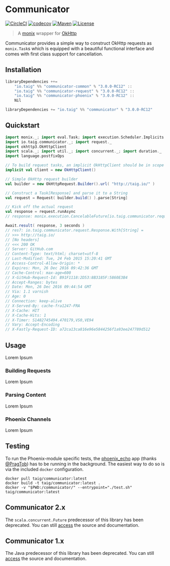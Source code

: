 # Communicator

[![CircleCI](https://circleci.com/gh/Taig/communicator/tree/master.svg?style=shield)](https://circleci.com/gh/Taig/communicator/tree/master)
[![codecov](https://codecov.io/gh/Taig/communicator/branch/master/graph/badge.svg)](https://codecov.io/gh/Taig/communicator)
[![Maven](https://img.shields.io/maven-central/v/io.taig/communicator_2.12.svg)](http://search.maven.org/#artifactdetails%7Cio.taig%7Ccommunicator_2.12%7C3.0.0%7Cjar)
[![License](https://img.shields.io/badge/license-MIT-blue.svg)](https://raw.githubusercontent.com/Taig/Communicator/master/LICENSE)

> A [monix][1] wrapper for [OkHttp][2]

Communicator provides a simple way to construct OkHttp requests as `monix.Task`s which is equipped with a beautiful functional interface and comes with first class support for cancellation.

## Installation

```scala
libraryDependencies ++=
    "io.taig" %% "communicator-common" % "3.0.0-RC12" ::
    "io.taig" %% "communicator-request" % "3.0.0-RC12" ::
    "io.taig" %% "communicator-phoenix" % "3.0.0-RC12" ::
    Nil
```

```scala
libraryDependencies += "io.taig" %% "communicator" % "3.0.0-RC12"
```

## Quickstart

```scala
import monix._; import eval.Task; import execution.Scheduler.Implicits.global
import io.taig.communicator._; import request._
import okhttp3.OkHttpClient
import scala._; import util._; import concurrent._; import duration._
import language.postfixOps

// To build request tasks, an implicit OkHttpClient should be in scope
implicit val client = new OkHttpClient()

// Simple OkHttp request builder
val builder = new OkHttpRequest.Builder().url( "http://taig.io/" )

// Construct a Task[Response] and parse it to a String
val request = Request( builder.build() ).parse[String]
```

```scala
// Kick off the actual request
val response = request.runAsync
// response: monix.execution.CancelableFuture[io.taig.communicator.request.Response.With[String]] = monix.execution.CancelableFuture$Implementation@2a10ed7c

Await.result( response, 3 seconds )
// res7: io.taig.communicator.request.Response.With[String] =
// >>> http://taig.io/
// [No headers]
// <<< 200 OK
// Server: GitHub.com
// Content-Type: text/html; charset=utf-8
// Last-Modified: Tue, 24 Feb 2015 15:20:41 GMT
// Access-Control-Allow-Origin: *
// Expires: Mon, 26 Dec 2016 09:42:36 GMT
// Cache-Control: max-age=600
// X-GitHub-Request-Id: B91F1118:2D53:8B3185F:5860E3B4
// Accept-Ranges: bytes
// Date: Mon, 26 Dec 2016 09:44:54 GMT
// Via: 1.1 varnish
// Age: 0
// Connection: keep-alive
// X-Served-By: cache-fra1247-FRA
// X-Cache: HIT
// X-Cache-Hits: 1
// X-Timer: S1482745494.470179,VS0,VE94
// Vary: Accept-Encoding
// X-Fastly-Request-ID: a72ca13ca816e96e5844256f1a93ee247789d512
```

## Usage

Lorem Ipsum

### Building Requests

Lorem Ipsum

### Parsing Content

Lorem Ipsum

### Phoenix Channels

Lorem Ipsum

## Testing

To run the Phoenix-module specific tests, the [phoenix_echo][5] app (thanks [@PragTob][6]) has to be running in the background. The easiest way to do so is via the included `docker` configuration.
```
docker pull taig/communicator:latest
docker build -t taig/communicator:latest .
docker -v "$PWD:/communicator/" --entrypoint="./test.sh" taig/communicator:latest
```

## Communicator 2.x

The `scala.concurrent.Future` predecessor of this library has been deprecated. You can still [access][3] the source and documentation.

## Communicator 1.x

The Java predecessor of this library has been deprecated. You can still [access][4] the source and documentation.

[1]: https://monix.io/
[2]: http://square.github.io/okhttp/
[3]: https://github.com/Taig/Communicator/tree/2.3.2
[4]: https://github.com/Taig/Communicator/tree/f820d08b1cc4d77083e384568ce89223e53ab693
[5]: https://github.com/PragTob/phoenix_echo
[6]: https://github.com/PragTob
